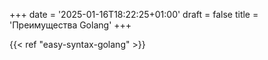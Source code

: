 +++
date = '2025-01-16T18:22:25+01:00'
draft = false
title = 'Преимущества Golang'
+++

{{< ref "easy-syntax-golang" >}}
